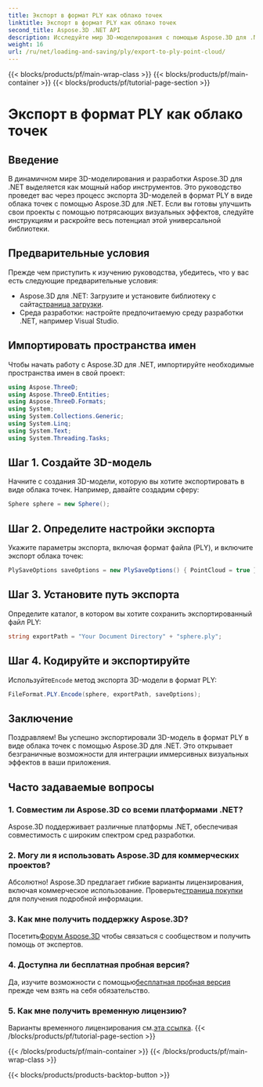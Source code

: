 ```yaml
---
title: Экспорт в формат PLY как облако точек
linktitle: Экспорт в формат PLY как облако точек
second_title: Aspose.3D .NET API
description: Исследуйте мир 3D-моделирования с помощью Aspose.3D для .NET. Научитесь легко экспортировать модели в формат PLY. Улучшите свои проекты с помощью потрясающих визуальных эффектов.
weight: 16
url: /ru/net/loading-and-saving/ply/export-to-ply-point-cloud/
---
```


{{< blocks/products/pf/main-wrap-class >}}
{{< blocks/products/pf/main-container >}}
{{< blocks/products/pf/tutorial-page-section >}}

# Экспорт в формат PLY как облако точек

## Введение
В динамичном мире 3D-моделирования и разработки Aspose.3D для .NET выделяется как мощный набор инструментов. Это руководство проведет вас через процесс экспорта 3D-моделей в формат PLY в виде облака точек с помощью Aspose.3D для .NET. Если вы готовы улучшить свои проекты с помощью потрясающих визуальных эффектов, следуйте инструкциям и раскройте весь потенциал этой универсальной библиотеки.
## Предварительные условия
Прежде чем приступить к изучению руководства, убедитесь, что у вас есть следующие предварительные условия:
-  Aspose.3D для .NET: Загрузите и установите библиотеку с сайта[страница загрузки](https://releases.aspose.com/3d/net/).
- Среда разработки: настройте предпочитаемую среду разработки .NET, например Visual Studio.
## Импортировать пространства имен
Чтобы начать работу с Aspose.3D для .NET, импортируйте необходимые пространства имен в свой проект:
```csharp
using Aspose.ThreeD;
using Aspose.ThreeD.Entities;
using Aspose.ThreeD.Formats;
using System;
using System.Collections.Generic;
using System.Linq;
using System.Text;
using System.Threading.Tasks;
```
## Шаг 1. Создайте 3D-модель
Начните с создания 3D-модели, которую вы хотите экспортировать в виде облака точек. Например, давайте создадим сферу:
```csharp
Sphere sphere = new Sphere();
```
## Шаг 2. Определите настройки экспорта
Укажите параметры экспорта, включая формат файла (PLY), и включите экспорт облака точек:
```csharp
PlySaveOptions saveOptions = new PlySaveOptions() { PointCloud = true };
```
## Шаг 3. Установите путь экспорта
Определите каталог, в котором вы хотите сохранить экспортированный файл PLY:
```csharp
string exportPath = "Your Document Directory" + "sphere.ply";
```
## Шаг 4. Кодируйте и экспортируйте
 Используйте`Encode` метод экспорта 3D-модели в формат PLY:
```csharp
FileFormat.PLY.Encode(sphere, exportPath, saveOptions);
```
## Заключение
Поздравляем! Вы успешно экспортировали 3D-модель в формат PLY в виде облака точек с помощью Aspose.3D для .NET. Это открывает безграничные возможности для интеграции иммерсивных визуальных эффектов в ваши приложения.

## Часто задаваемые вопросы
### 1. Совместим ли Aspose.3D со всеми платформами .NET?
Aspose.3D поддерживает различные платформы .NET, обеспечивая совместимость с широким спектром сред разработки.
### 2. Могу ли я использовать Aspose.3D для коммерческих проектов?
 Абсолютно! Aspose.3D предлагает гибкие варианты лицензирования, включая коммерческое использование. Проверьте[страница покупки](https://purchase.aspose.com/buy) для получения подробной информации.
### 3. Как мне получить поддержку Aspose.3D?
 Посетить[Форум Aspose.3D](https://forum.aspose.com/c/3d/18) чтобы связаться с сообществом и получить помощь от экспертов.
### 4. Доступна ли бесплатная пробная версия?
 Да, изучите возможности с помощью[бесплатная пробная версия](https://releases.aspose.com/) прежде чем взять на себя обязательство.
### 5. Как мне получить временную лицензию?
 Варианты временного лицензирования см.[эта ссылка](https://purchase.aspose.com/temporary-license/).
{{< /blocks/products/pf/tutorial-page-section >}}

{{< /blocks/products/pf/main-container >}}
{{< /blocks/products/pf/main-wrap-class >}}

{{< blocks/products/products-backtop-button >}}
